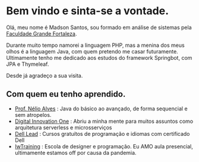 # Bem vindo e sinta-se a vontade. 

Olá, meu nome é Madson Santos, sou formado em análise de sistemas pela [Faculdade Grande Fortaleza](http://unigrande.edu.br/ "Faculdade Grande Fortaleza").  

Durante muito tempo namorei a linguagem PHP, mas a menina dos meus olhos é a linguagem Java, com quem pretendo me casar futuramente. Ultimamente tenho me dedicado aos estudos do framework Springbot, com JPA e Thymeleaf.

Desde já agradeço a sua visita.

## Com quem eu tenho aprendido.
- [Prof. Nélio Alves](https://www.udemy.com/user/nelio-alves/ "Prof. Nélio Alves") :
Java do básico ao avançado, de forma sequencial e sem atropelos.
- [Digital Innovation One](https://digitalinnovation.one "Digital Innovation One") :
Abriu a minha mente para muitos assuntos como arquitetura serverless e microsserviços
- [Dell Lead](http://leadfortaleza.com.br/dal/nossos-cursos/ "Dell Lead") :
Cursos gratuítos de programação e idiomas com certificado Dell
- [IwTraining](https://www.iwtraining.com.br/ "IwTraining") :
Escola de designer e programação. Eu AMO aula presencial, ultimamente estamos off por causa da pandemia.
<!--
**MadsonSantosCe/MadsonSantosCe** is a ✨ _special_ ✨ repository because its `README.md` (this file) appears on your GitHub profile.

Here are some ideas to get you started:

- 🔭 I’m currently working on ...
- 🌱 I’m currently learning ...
- 👯 I’m looking to collaborate on ...
- 🤔 I’m looking for help with ...
- 💬 Ask me about ...
- 📫 How to reach me: ...
- 😄 Pronouns: ...
- ⚡ Fun fact: ...
-->
